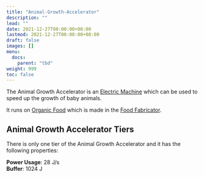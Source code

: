 ```yaml
---
title: "Animal-Growth-Accelerator"
description: ""
lead: ""
date: 2021-12-27T00:00:00+08:00
lastmod: 2021-12-27T00:00:00+08:00
draft: false
images: []
menu: 
  docs:
    parent: "tbd"
weight: 999
toc: false
---
```


The Animal Growth Accelerator is an [Electric Machine](https://github.com/Slimefun/Slimefun4/wiki/Electric-Machines) which can be used to speed up the growth of baby animals.

It runs on [Organic Food](https://github.com/Slimefun/Slimefun4/wiki/Miscellaneous-Items) which is made in the [Food Fabricator](https://github.com/Slimefun/Slimefun4/wiki/Food-Fabricator).  

## Animal Growth Accelerator Tiers

There is only one tier of the Animal Growth Accelerator and it has the following properties:  

**Power Usage**: 28 J/s  
**Buffer**: 1024 J  
